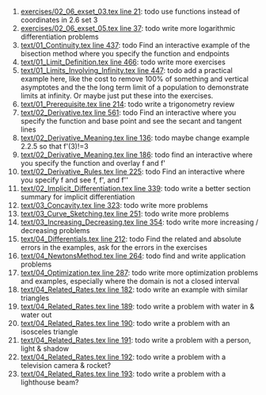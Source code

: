 1. [exercises/02_06_exset_03.tex line 21](../exercises/02_06_exset_03.tex#L21): todo use functions instead of coordinates in 2.6 set 3
1. [exercises/02_06_exset_05.tex line 37](../exercises/02_06_exset_05.tex#L37): todo write more logarithmic differentiation problems
1. [text/01_Continuity.tex line 437](../text/01_Continuity.tex#L437): todo Find an interactive example of the bisection method where you specify the function and endpoints
1. [text/01_Limit_Definition.tex line 466](../text/01_Limit_Definition.tex#L466): todo write more exercises
1. [text/01_Limits_Involving_Infinity.tex line 447](../text/01_Limits_Involving_Infinity.tex#L447): todo add a practical example here, like the cost to remove 100% of something and vertical asymptotes and the the long term limit of a population to demonstrate limits at infinity.  Or maybe just put these into the exercises.
1. [text/01_Prerequisite.tex line 214](../text/01_Prerequisite.tex#L214): todo write a trigonometry review
1. [text/02_Derivative.tex line 561](../text/02_Derivative.tex#L561): todo Find an interactive where you specify the function and base point and see the secant and tangent lines
1. [text/02_Derivative_Meaning.tex line 136](../text/02_Derivative_Meaning.tex#L136): todo maybe change example 2.2.5 so that f'(3)!=3
1. [text/02_Derivative_Meaning.tex line 186](../text/02_Derivative_Meaning.tex#L186): todo find an interactive where you specify the function and overlay f and f'
1. [text/02_Derivative_Rules.tex line 225](../text/02_Derivative_Rules.tex#L225): todo Find an interactive where you specify f and see f, f', and f''
1. [text/02_Implicit_Differentiation.tex line 339](../text/02_Implicit_Differentiation.tex#L339): todo write a better section summary for implicit differentiation
1. [text/03_Concavity.tex line 323](../text/03_Concavity.tex#L323): todo write more problems
1. [text/03_Curve_Sketching.tex line 251](../text/03_Curve_Sketching.tex#L251): todo write more problems
1. [text/03_Increasing_Decreasing.tex line 354](../text/03_Increasing_Decreasing.tex#L354): todo write more increasing / decreasing problems
1. [text/04_Differentials.tex line 212](../text/04_Differentials.tex#L212): todo Find the related and absolute errors in the examples, ask for the errors in the exercises
1. [text/04_NewtonsMethod.tex line 264](../text/04_NewtonsMethod.tex#L264): todo find and write application problems
1. [text/04_Optimization.tex line 287](../text/04_Optimization.tex#L287): todo write more optimization problems and examples, especially where the domain is not a closed interval
1. [text/04_Related_Rates.tex line 182](../text/04_Related_Rates.tex#L182): todo write an example with similar triangles
1. [text/04_Related_Rates.tex line 189](../text/04_Related_Rates.tex#L189): todo write a problem with water in & water out
1. [text/04_Related_Rates.tex line 190](../text/04_Related_Rates.tex#L190): todo write a problem with an isosceles triangle
1. [text/04_Related_Rates.tex line 191](../text/04_Related_Rates.tex#L191): todo write a problem with a person, light & shadow
1. [text/04_Related_Rates.tex line 192](../text/04_Related_Rates.tex#L192): todo write a problem with a television camera & rocket?
1. [text/04_Related_Rates.tex line 193](../text/04_Related_Rates.tex#L193): todo write a problem with a lighthouse beam?
